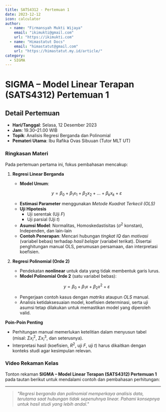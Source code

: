 ```yaml
--- 
title: SATS4312 - Pertemuan 1
date: 2023-12-12
icon: calculator
author:
  - name: "Firmansyah Mukti Wijaya"
    email: "ikimukti@gmail.com"
    url: "https://ikimukti.com"
  - name: "Himastatut Docs"
    email: "himastatut@gmail.com"
    url: "https://himastatut.my.id/article/"
category:
  - SIGMA
--- 
```


# SIGMA – Model Linear Terapan (SATS4312) Pertemuan 1

## Detail Pertemuan

- **Hari/Tanggal**: Selasa, 12 Desember 2023  
- **Jam**: 19.30–21.00 WIB  
- **Topik**: Analisis Regresi Berganda dan Polinomial  
- **Pemateri Utama**: Ibu Rafika Ovas Sibuuan (Tutor MLT UT)

### Ringkasan Materi

Pada pertemuan pertama ini, fokus pembahasan mencakup:

1. **Regresi Linear Berganda**

   - **Model Umum**:

   $$
   y = \beta_0 + \beta_1 x_1 + \beta_2 x_2 + \dots + \beta_k x_k + \varepsilon
   $$

   - **Estimasi Parameter** menggunakan *Metode Kuadrat Terkecil (OLS)*  
   - **Uji Hipotesis**  
     - Uji serentak (Uji $F$)  
     - Uji parsial (Uji $t$)  
   - **Asumsi Model**: Normalitas, Homoskedastisitas ($\sigma^2$ konstan), Independen, dan lain-lain  
   - **Contoh Penerapan**: Mencari hubungan *tingkat IQ* dan *motivasi* (variabel bebas) terhadap *hasil belajar* (variabel terikat). Disertai penghitungan manual OLS, perumusan persamaan, dan interpretasi koefisien.

2. **Regresi Polinomial (Orde 2)**

   - Pendekatan **nonlinear** untuk data yang tidak membentuk garis lurus.  
   - **Model Polinomial Orde 2** (satu variabel bebas):

   $$
   y = \beta_0 + \beta_1 x + \beta_2 x^2 + \varepsilon
   $$

   - Pengerjaan contoh kasus dengan *matriks* ataupun *OLS* manual.  
   - Analisis ketidaksesuaian model, koefisien determinasi, serta uji asumsi tetap dilakukan untuk memastikan model yang diperoleh valid.

**Poin-Poin Penting**
- Perhitungan manual memerlukan ketelitian dalam menyusun tabel (misal: $\Sigma x_i^2$, $\Sigma x_i^3$, dan seterusnya).  
- Interpretasi hasil (koefisien, $R^2$, uji $F$, uji $t$) harus dikaitkan dengan konteks studi agar kesimpulan relevan.

### Video Rekaman Kelas

Tonton rekaman **SIGMA – Model Linear Terapan (SATS4312) Pertemuan 1** pada tautan berikut untuk mendalami contoh dan pembahasan perhitungan:

<VidStack
  src="https://www.youtube.com/watch?v=2MAAlWMXQYs"
  title="Pert. ke 1 MLT (SATS4312) #Analisis Regresi Berganda dan Polinomial#"
/>

--- 

> *"Regresi berganda dan polinomial memperkaya analisis data, terutama saat hubungan tidak sepenuhnya linear. Pahami konsepnya untuk hasil studi yang lebih andal."*


<GitContributors />
<GitChangelog />